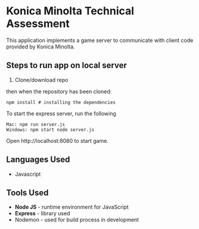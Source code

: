 # Konica Minolta Technical Assessment

This application implements a game server to communicate with client code provided by Konica Minolta.    

## Steps to run app on local server
1. Clone/download repo

then when the repository has been cloned:
```
npm install # installing the dependencies
```
To start the express server, run the following

```
Mac: npm run server.js
Windows: npm start node server.js
```
Open http://localhost:8080 to start game.

## Languages Used

* Javascript

## Tools Used

* **Node JS** - runtime environment for JavaScript
* **Express** - library used
* Nodemon - used for build process in development

